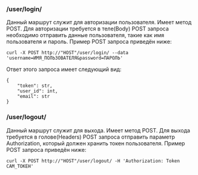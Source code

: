 ### /user/login/
Данный маршрут служит для авторизации пользователя.
Имеет метод POST.
Для авторизации требуется в теле(Body) POST запроса необходимо отправить данные пользователя, такие как имя пользователя и пароль. Пример POST запроса приведён ниже:  
```
curl -X POST http://"HOST"/user/login/ --data 'username=ИМЯ_ПОЛЬЗОВАТЕЛЯ&password=ПАРОЛЬ' 
```
Ответ этого запроса имеет следующий вид:
```
{
    "token": str,
    "user_id": int,
    "email": str
}
``` 
### /user/logout/
Данный маршрут служит для выхода. Имеет метод POST. Для выхода требуется в голове(Headers) POST запроса отправить параметр Authorization, который должен хранить токен пользователя. Пример POST запроса приведён ниже:
```
curl -X POST http://"HOST"/user/logout/ -H 'Authorization: Token САМ_ТОКЕН'
``` 